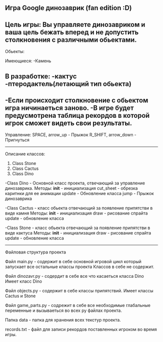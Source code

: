 Игра Google динозаврик (fan edition :D)
-------------------------------------------------------------------
Цель игры: Вы управляете динозавриком и ваша цель бежать вперед и
не допустить столкновения с различными обьектами.
-------------------------------------------------------------------
Обьекты:

Имеющиеся:
-Камень

В разработке:
-кактус
-птеродактель(летающий тип обьекта)
-------------------------------------------------------------------
-Если происходит столкновение с обьектом игра ничинаеться заново.
-В игре будет предусмотрена таблица рекордов в которой игрок сможет
видеть свои результаты.
-------------------------------------------------------------------
Управление:
SPACE, arrow_up - Прыжок
R_SHIFT, arrow_down - Пригнуться

-------------------------------------------------------------------

Описание классов:

1. Class Stone
2. Class Cactus
3. Class Dino

-Class Dino - Основной класс проекта, отвечающий за управление динозаврика.
Методы:
__init__ - инициализация
cut_sheet - обрезка каритнки для ее анимации
update - Обновление класса
jump - Прыжок динозаврика


-Class Cactus - класс обьекта отвечающий за появление припятстви в виде камня 
Методы:
__init__ - инициализация
draw - рисование спрайта
update - обновление класса


-Class Stone - класс обьекта отвечающий за появление припятстви в виде кактуса 
Методы:
__init__ - инициализация
draw - рисование спрайта
update - обновление класса

-------------------------------------------------------------------

Файловая структура проекта

Файл main.py - содержит в себе основной игровой цикл который запускает
все остальные классы проекта 
Классов в себе не содержит.

Файл dinozavr.py - содердит в себе все что касаеться класса Dino
Имеет класс Dino

Файл objects.py - содержит в себе классы припятствий.
Имеет классы Cactus и Stone

Файл game_parts.py - содрежит в себе все необходимые глабальные переменные
и вызываеться во всех py файлах проекта.

Папка data - папка для хранения всех текстур проекта.

records.txt - файл для записи рекордов поставленных игроком во время игры.
